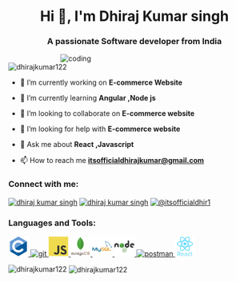 <h1 align="center">Hi 👋, I'm Dhiraj Kumar singh</h1>
<h3 align="center">A passionate Software developer from India</h3>
<img align="right" alt="coding" width="400" src"https://images.app.goo.gl/wAnHJsTKdJU1R3ww7">

<p align="left"> <img src="https://komarev.com/ghpvc/?username=dhirajkumar122&label=Profile%20views&color=0e75b6&style=flat" alt="dhirajkumar122" /> </p>

- 🔭 I’m currently working on **E-commerce Website**

- 🌱 I’m currently learning **Angular ,Node js**

- 👯 I’m looking to collaborate on **E-commerce website**

- 🤝 I’m looking for help with **E-commerce website**

- 💬 Ask me about **React ,Javascript**

- 📫 How to reach me **itsofficialdhirajkumar@gmail.com**

<h3 align="left">Connect with me:</h3>
<p align="left">
<a href="https://linkedin.com/in/dhiraj kumar singh" target="blank"><img align="center" src="https://raw.githubusercontent.com/rahuldkjain/github-profile-readme-generator/master/src/images/icons/Social/linked-in-alt.svg" alt="dhiraj kumar singh" height="30" width="40" /></a>
<a href="https://fb.com/dhiraj kumar singh" target="blank"><img align="center" src="https://raw.githubusercontent.com/rahuldkjain/github-profile-readme-generator/master/src/images/icons/Social/facebook.svg" alt="dhiraj kumar singh" height="30" width="40" /></a>
<a href="https://www.hackerrank.com/@itsofficialdhir1" target="blank"><img align="center" src="https://raw.githubusercontent.com/rahuldkjain/github-profile-readme-generator/master/src/images/icons/Social/hackerrank.svg" alt="@itsofficialdhir1" height="30" width="40" /></a>
</p>

<h3 align="left">Languages and Tools:</h3>
<p align="left"> <a href="https://www.cprogramming.com/" target="_blank" rel="noreferrer"> <img src="https://raw.githubusercontent.com/devicons/devicon/master/icons/c/c-original.svg" alt="c" width="40" height="40"/> </a> <a href="https://git-scm.com/" target="_blank" rel="noreferrer"> <img src="https://www.vectorlogo.zone/logos/git-scm/git-scm-icon.svg" alt="git" width="40" height="40"/> </a> <a href="https://developer.mozilla.org/en-US/docs/Web/JavaScript" target="_blank" rel="noreferrer"> <img src="https://raw.githubusercontent.com/devicons/devicon/master/icons/javascript/javascript-original.svg" alt="javascript" width="40" height="40"/> </a> <a href="https://www.mongodb.com/" target="_blank" rel="noreferrer"> <img src="https://raw.githubusercontent.com/devicons/devicon/master/icons/mongodb/mongodb-original-wordmark.svg" alt="mongodb" width="40" height="40"/> </a> <a href="https://www.mysql.com/" target="_blank" rel="noreferrer"> <img src="https://raw.githubusercontent.com/devicons/devicon/master/icons/mysql/mysql-original-wordmark.svg" alt="mysql" width="40" height="40"/> </a> <a href="https://nodejs.org" target="_blank" rel="noreferrer"> <img src="https://raw.githubusercontent.com/devicons/devicon/master/icons/nodejs/nodejs-original-wordmark.svg" alt="nodejs" width="40" height="40"/> </a> <a href="https://postman.com" target="_blank" rel="noreferrer"> <img src="https://www.vectorlogo.zone/logos/getpostman/getpostman-icon.svg" alt="postman" width="40" height="40"/> </a> <a href="https://reactjs.org/" target="_blank" rel="noreferrer"> <img src="https://raw.githubusercontent.com/devicons/devicon/master/icons/react/react-original-wordmark.svg" alt="react" width="40" height="40"/> </a> </p>

<p><img align="left" src="https://github-readme-stats.vercel.app/api/top-langs?username=dhirajkumar122&show_icons=true&locale=en&layout=compact" alt="dhirajkumar122" /></p>

<p>&nbsp;<img align="center" src="https://github-readme-stats.vercel.app/api?username=dhirajkumar122&show_icons=true&locale=en" alt="dhirajkumar122" /></p>



